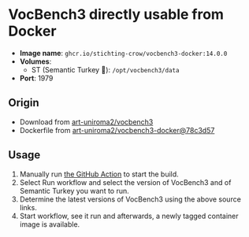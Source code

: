 # VocBench3 directly usable from Docker

- **Image name**: `ghcr.io/stichting-crow/vocbench3-docker:14.0.0`
- **Volumes**: 
  - ST (Semantic Turkey 🦃): `/opt/vocbench3/data`
- **Port**: 1979

## Origin

- Download from [art-uniroma2/vocbench3](https://bitbucket.org/art-uniroma2/vocbench3/downloads/)
- Dockerfile from [art-uniroma2/vocbench3-docker@78c3d57](https://bitbucket.org/art-uniroma2/vocbench3-docker/src/78c3d57/14.0.0/Dockerfile)

## Usage

1. Manually run [the GitHub Action][gha] to start the build.
2. Select <cmd>Run workflow</cmd> and select the version of VocBench3 and of Semantic Turkey you want to run.
3. Determine the latest versions of VocBench3 using the above source links.
4. Start workflow, see it run and afterwards, a newly tagged container image is available.

[gha]: https://github.com/Stichting-CROW/vocbench3-docker/actions/workflows/build-image.yaml